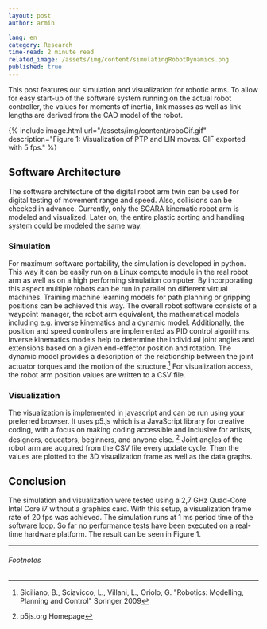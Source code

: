 ```yaml
---
layout: post
author: armin

lang: en
category: Research
time-read: 2 minute read
related_image: /assets/img/content/simulatingRobotDynamics.png
published: true
---
```

This post features our simulation and visualization for robotic arms. To allow for easy start-up of the software system running on the actual robot controller, the values for moments of inertia, link masses as well as link lengths are derived from the CAD model of the robot.
 
{% include image.html url="/assets/img/content/roboGif.gif" description="Figure 1: Visualization of PTP and LIN moves. GIF exported with 5 fps." %}
 
## Software Architecture
The software architecture of the digital robot arm twin can be used for digital testing of movement range and speed. Also, collisions can be checked in advance. Currently, only the SCARA kinematic robot arm is modeled and visualized. Later on, the entire plastic sorting and handling system could be modeled the same way.
 
### Simulation
For maximum software portability, the simulation is developed in python. This way it can be easily run on a Linux compute module in the real robot arm as well as on a high performing simulation computer. By incorporating this aspect multiple robots can be run in parallel on different virtual machines. Training machine learning models for path planning or gripping positions can be achieved this way.
The overall robot software consists of a waypoint manager, the robot arm equivalent, the mathematical models including e.g. inverse kinematics and a dynamic model. Additionally, the position and speed controllers are implemented as PID control algorithms.
Inverse kinematics models help to determine the individual joint angles and extensions based on a given end-effector position and rotation.
The dynamic model provides a description of the relationship between the joint actuator torques and the motion of the structure.[^1]
For visualization access, the robot arm position values are written to a CSV file.
 
### Visualization
The visualization is implemented in javascript and can be run using your preferred browser. It uses p5.js which is a JavaScript library for creative coding, with a focus on making coding accessible and inclusive for artists, designers, educators, beginners, and anyone else. [^2]
Joint angles of the robot arm are acquired from the CSV file every update cycle. Then the values are plotted to the 3D visualization frame as well as the data graphs.
 
## Conclusion
The simulation and visualization were tested using a 2,7 GHz Quad-Core Intel Core i7 without a graphics card. With this setup, a visualization frame rate of 20 fps was achieved. The simulation runs at 1 ms period time of the software loop. So far no performance tests have been executed on a real-time hardware platform. 
The result can be seen in Figure 1.
 
---
 
###### Footnotes
 
[^1]: Siciliano, B., Sciavicco, L., Villani, L., Oriolo, G. "Robotics: Modelling, Planning and Control" Springer 2009
[^2]: p5js.org Homepage